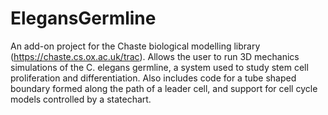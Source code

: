 # ElegansGermline
An add-on project for the Chaste biological modelling library (https://chaste.cs.ox.ac.uk/trac). Allows the user to run 3D mechanics simulations of the C. elegans germline, a system used to study stem cell proliferation and differentiation. Also includes code for a tube shaped boundary formed along the path of a leader cell, and support for cell cycle models controlled by a statechart.
